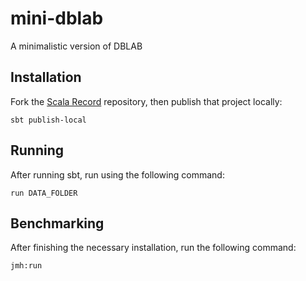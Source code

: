 # mini-dblab
A minimalistic version of DBLAB

## Installation
Fork the [Scala Record](https://github.com/amirsh/scala-records) repository, then publish that project locally:

```
sbt publish-local
```

## Running
After running sbt, run using the following command:

```
run DATA_FOLDER
```

## Benchmarking
After finishing the necessary installation, run the following command:

```
jmh:run
```